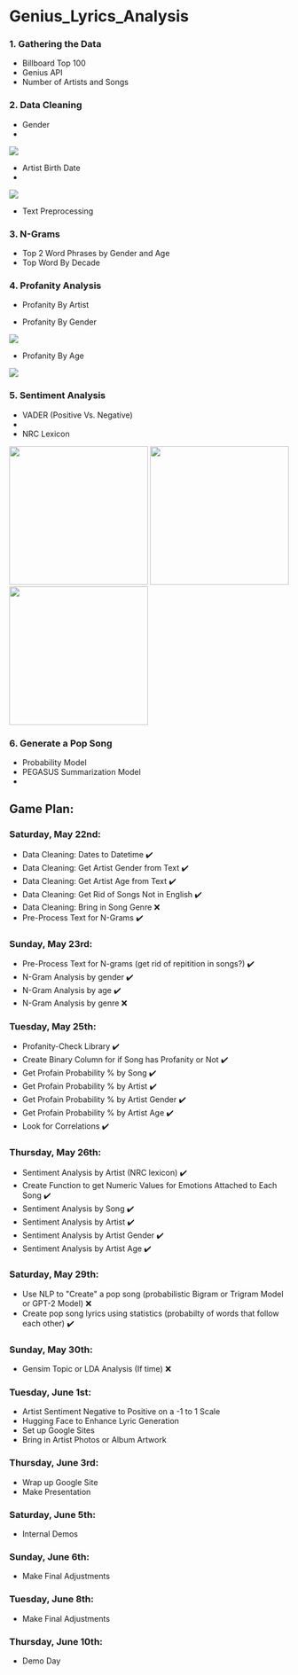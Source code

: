 # Genius_Lyrics_Analysis

### 1. Gathering the Data
- Billboard Top 100
- Genius API
- Number of Artists and Songs

### 2. Data Cleaning

- Gender
- 
![](https://github.com/savyrosea/Genius_Lyrics_Analysis/blob/main/pictures/genderbar.png)

- Artist Birth Date
- 
![](https://github.com/savyrosea/Genius_Lyrics_Analysis/blob/main/pictures/agehist.png)

- Text Preprocessing

### 3. N-Grams
- Top 2 Word Phrases by Gender and Age
- Top Word By Decade

### 4. Profanity Analysis
- Profanity By Artist

- Profanity By Gender

![](https://github.com/savyrosea/Genius_Lyrics_Analysis/blob/main/pictures/prof.png)

- Profanity By Age

![](https://github.com/savyrosea/Genius_Lyrics_Analysis/blob/main/pictures/profLine.png)

### 5. Sentiment Analysis
- VADER (Positive Vs. Negative)
- 
- NRC Lexicon

<p float="left">
  <img src="https://github.com/savyrosea/Genius_Lyrics_Analysis/blob/main/pictures/sad1.png" width="250" />
  <img src="https://github.com/savyrosea/Genius_Lyrics_Analysis/blob/main/pictures/surprise3.png" width="250" />
  <img src="https://github.com/savyrosea/Genius_Lyrics_Analysis/blob/main/pictures/anger2.png" width="250" />
</p>

### 6. Generate a Pop Song
- Probability Model
- PEGASUS Summarization Model
-
























## Game Plan:
### Saturday, May 22nd:
  - Data Cleaning: Dates to Datetime :heavy_check_mark:
  - Data Cleaning: Get Artist Gender from Text :heavy_check_mark:
  - Data Cleaning: Get Artist Age from Text :heavy_check_mark:
  - Data Cleaning: Get Rid of Songs Not in English :heavy_check_mark:
  - Data Cleaning: Bring in Song Genre ❌
  - Pre-Process Text for N-Grams :heavy_check_mark:
 
### Sunday, May 23rd:
  - Pre-Process Text for N-grams (get rid of repitition in songs?) :heavy_check_mark:
  - N-Gram Analysis by gender :heavy_check_mark: 
  - N-Gram Analysis by age :heavy_check_mark: 
  - N-Gram Analysis by genre ❌
  
### Tuesday, May 25th:
  - Profanity-Check Library :heavy_check_mark:
  - Create Binary Column for if Song has Profanity or Not :heavy_check_mark:
  - Get Profain Probability % by Song :heavy_check_mark:
  - Get Profain Probability % by Artist :heavy_check_mark:
  - Get Profain Probability % by Artist Gender :heavy_check_mark:
  - Get Profain Probability % by Artist Age :heavy_check_mark:
  - Look for Correlations :heavy_check_mark:
  
### Thursday, May 26th:
  - Sentiment Analysis by Artist (NRC lexicon) :heavy_check_mark:
  - Create Function to get Numeric Values for Emotions Attached to Each Song :heavy_check_mark:
  - Sentiment Analysis by Song :heavy_check_mark:
  - Sentiment Analysis by Artist :heavy_check_mark:
  - Sentiment Analysis by Artist Gender :heavy_check_mark:
  - Sentiment Analysis by Artist Age :heavy_check_mark:

### Saturday, May 29th:
  - Use NLP to "Create" a pop song (probabilistic Bigram or Trigram Model or GPT-2 Model) ❌
  - Create pop song lyrics using statistics (probabilty of words that follow each other) :heavy_check_mark:
 
### Sunday, May 30th:
  - Gensim Topic or LDA Analysis (If time) ❌
  
### Tuesday, June 1st:
  - Artist Sentiment Negative to Positive on a -1 to 1 Scale
  - Hugging Face to Enhance Lyric Generation 
  - Set up Google Sites
  - Bring in Artist Photos or Album Artwork
  
### Thursday, June 3rd:
  - Wrap up Google Site 
  - Make Presentation
  
### Saturday, June 5th: 
  - Internal Demos
  
### Sunday, June 6th: 
  - Make Final Adjustments
  
### Tuesday, June 8th: 
  - Make Final Adjustments
  
### Thursday, June 10th: 
  - Demo Day
